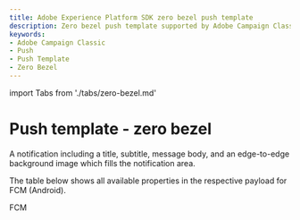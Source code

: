 ```yaml
---
title: Adobe Experience Platform SDK zero bezel push template
description: Zero bezel push template supported by Adobe Campaign Classic mobile extension.
keywords:
- Adobe Campaign Classic
- Push
- Push Template
- Zero Bezel
---
```


import Tabs from './tabs/zero-bezel.md'

# Push template - zero bezel

A notification including a title, subtitle, message body, and an edge-to-edge background image which fills the notification area.

The table below shows all available properties in the respective payload for FCM (Android).

<TabsBlock orientation="horizontal" slots="heading, content" repeat="1"/>

FCM

<Tabs query="platform=fcm&template=zero-bezel"/>
